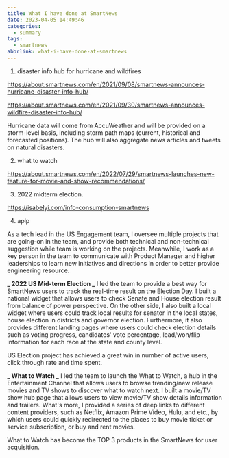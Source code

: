 ```yaml
---
title: What I have done at SmartNews
date: 2023-04-05 14:49:46
categories:
  - summary
tags:
  - smartnews
abbrlink: what-i-have-done-at-smartnews
---
```


1. disaster info hub for hurricane and wildfires

https://about.smartnews.com/en/2021/09/08/smartnews-announces-hurricane-disaster-info-hub/

https://about.smartnews.com/en/2021/09/30/smartnews-announces-wildfire-disaster-info-hub/

Hurricane data will come from AccuWeather and will be provided on a storm-level basis, including storm path maps (current, historical and forecasted positions). The hub will also aggregate news articles and tweets on natural disasters.

2. what to watch

https://about.smartnews.com/en/2022/07/29/smartnews-launches-new-feature-for-movie-and-show-recommendations/

3. 2022 midterm election.

https://isabelyi.com/info-consumption-smartnews

4. aplp

As a tech lead in the US Engagement team, I oversee multiple projects that are going-on in the team, and provide both technical and non-technical suggestion while team is working on the projects. Meanwhile, I work as a key person in the team to communicate with Product Manager and higher leaderships to learn new initiatives and directions in order to better provide engineering resource.

**_ 2022 US Mid-term Election _**
I led the team to provide a best way for SmartNews users to track the real-time result on the Election Day. I built a national widget that allows users to check Senate and House election result from balance of power perspective. On the other side, I also built a local widget where users could track local results for senator in the local states, house election in districts and governor election. Furthermore, it also provides different landing pages where users could check election details such as voting progress, candidates' vote percentage, lead/won/flip information for each race at the state and county level.

US Election project has achieved a great win in number of active users, click through rate and time spent.

**_ What to Watch _**
I led the team to launch the What to Watch, a hub in the Entertainment Channel that allows users to browse trending/new release movies and TV shows to discover what to watch next. I built a movie/TV show hub page that allows users to view movie/TV show details information and trailers. What's more, I provided a series of deep links to different content providers, such as Netflix, Amazon Prime Video, Hulu, and etc., by which users could quickly redirected to the places to buy movie ticket or service subscription, or buy and rent movies.

What to Watch has become the TOP 3 products in the SmartNews for user acquisition.
